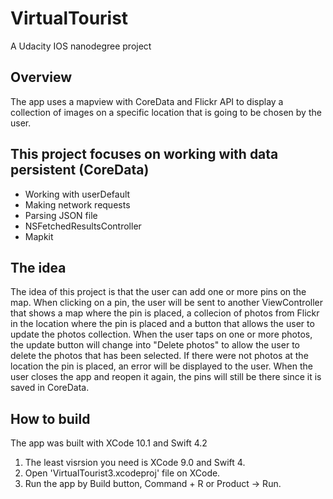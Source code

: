 # VirtualTourist
A Udacity IOS nanodegree project

## Overview
The app uses a mapview with CoreData and Flickr API to display a collection of images on a specific location 
that is going to be chosen by the user.

## This project focuses on working with data persistent (CoreData)
- Working with userDefault
- Making network requests
- Parsing JSON file 
- NSFetchedResultsController
- Mapkit

## The idea
The idea of this project is that the user can add one or more pins on the map. When clicking on a pin, the user will be sent
to another ViewController that shows a map where the pin is placed, a collecion of photos from Flickr in the location
where the pin is placed and a button that allows the user to update the photos collection. When the user taps on one or more
photos, the update button will change into "Delete photos" to allow the user to delete the photos that has been selected.
If there were not photos at the location the pin is placed, an error will be displayed to the user.
When the user closes the app and reopen it again, the pins will still be there since it is saved in CoreData.


## How to build
The app was built with XCode 10.1 and Swift 4.2
1. The least visrsion you need is XCode 9.0 and Swift 4.
2. Open 'VirtualTourist3.xcodeproj' file on XCode.
3. Run the app by Build button, Command + R or Product -> Run.
